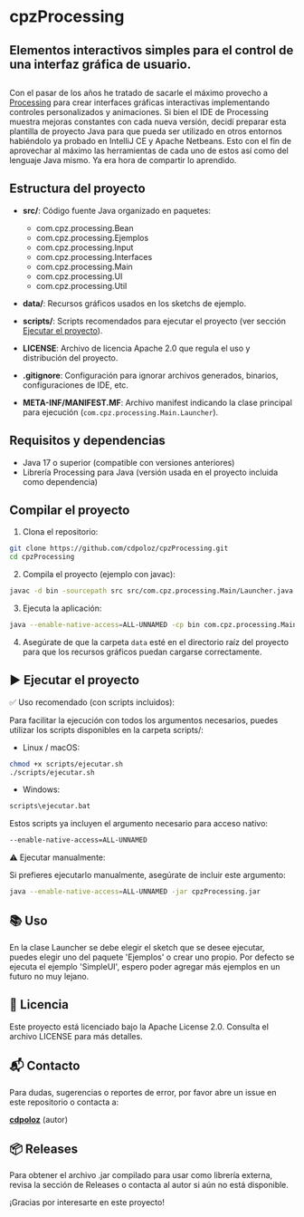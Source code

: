 # cpzProcessing

## Elementos interactivos simples para el control de una interfaz gráfica de usuario.

##

Con el pasar de los años he tratado de sacarle el máximo provecho a [Processing](https://processing.org/) para crear
interfaces gráficas interactivas implementando controles personalizados y animaciones. Si bien el IDE de Processing
muestra mejoras constantes con cada nueva versión, decidí preparar esta plantilla de proyecto Java para que pueda ser
utilizado en otros entornos habiéndolo ya probado en IntelliJ CE y Apache Netbeans. Esto con el fin de aprovechar al
máximo las herramientas de cada uno de estos así como del lenguaje Java mismo. Ya era hora de compartir lo aprendido.

## Estructura del proyecto

- **src/**: Código fuente Java organizado en paquetes:
    - com.cpz.processing.Bean
    - com.cpz.processing.Ejemplos
    - com.cpz.processing.Input
    - com.cpz.processing.Interfaces
    - com.cpz.processing.Main
    - com.cpz.processing.UI
    - com.cpz.processing.Util


- **data/**: Recursos gráficos usados en los sketchs de ejemplo.

- **scripts/**: Scripts recomendados para ejecutar el proyecto (ver sección [Ejecutar el proyecto](#-ejecutar-el-proyecto)).

- **LICENSE**: Archivo de licencia Apache 2.0 que regula el uso y distribución del proyecto.


- **.gitignore**: Configuración para ignorar archivos generados, binarios, configuraciones de IDE, etc.


- **META-INF/MANIFEST.MF**: Archivo manifest indicando la clase principal para ejecución (`com.cpz.processing.Main.Launcher`).

## Requisitos y dependencias

- Java 17 o superior (compatible con versiones anteriores)
- Librería Processing para Java (versión usada en el proyecto incluida como dependencia)

## Compilar el proyecto

1. Clona el repositorio:

```bash
git clone https://github.com/cdpoloz/cpzProcessing.git
cd cpzProcessing
```

2. Compila el proyecto (ejemplo con javac):

```bash
javac -d bin -sourcepath src src/com.cpz.processing.Main/Launcher.java
```

3. Ejecuta la aplicación:

```bash
java --enable-native-access=ALL-UNNAMED -cp bin com.cpz.processing.Main.Launcher
```

4. Asegúrate de que la carpeta `data` esté en el directorio raíz del proyecto para que los recursos gráficos puedan
   cargarse correctamente.


## ▶️ Ejecutar el proyecto

✅ Uso recomendado (con scripts incluidos):

Para facilitar la ejecución con todos los argumentos necesarios, puedes utilizar los scripts disponibles en la carpeta
scripts/:

- Linux / macOS:
```bash
chmod +x scripts/ejecutar.sh
./scripts/ejecutar.sh
```
- Windows:
```bash
scripts\ejecutar.bat
```
Estos scripts ya incluyen el argumento necesario para acceso nativo:
```bash
--enable-native-access=ALL-UNNAMED
```

⚠️ Ejecutar manualmente:

Si prefieres ejecutarlo manualmente, asegúrate de incluir este argumento:
```bash
java --enable-native-access=ALL-UNNAMED -jar cpzProcessing.jar
```

## 📚 Uso

En la clase Launcher se debe elegir el sketch que se desee ejecutar, puedes elegir uno del paquete 'Ejemplos' o crear
uno propio. Por defecto se ejecuta el ejemplo 'SimpleUI', espero poder agregar más ejemplos en un futuro no muy lejano.

## 📄 Licencia

Este proyecto está licenciado bajo la Apache License 2.0. Consulta el archivo LICENSE para más detalles.

## 📬 Contacto

Para dudas, sugerencias o reportes de error, por favor abre un issue en este repositorio o contacta a:

**[cdpoloz](https://github.com/cdpoloz)** (autor)

## 📦 Releases

Para obtener el archivo .jar compilado para usar como librería externa, revisa la sección de Releases o contacta al
autor si aún no está disponible.

¡Gracias por interesarte en este proyecto!
